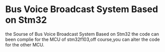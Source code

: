 # Bus Voice Broadcast System Based on Stm32
 the Sourse of Bus Voice Broadcast System Based on Stm32
the code can been complie for the MCU of stm32f103,off course,you can alter the code for the other MCU. 